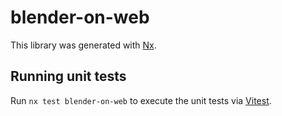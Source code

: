 # blender-on-web

This library was generated with [Nx](https://nx.dev).

## Running unit tests

Run `nx test blender-on-web` to execute the unit tests via [Vitest](https://vitest.dev/).

